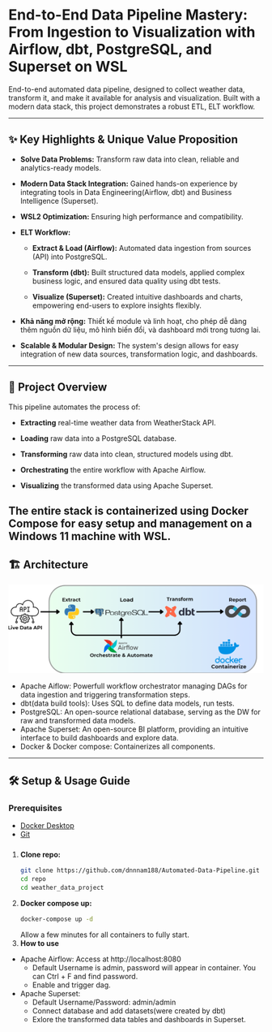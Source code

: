 # End-to-End Data Pipeline Mastery: From Ingestion to Visualization with Airflow, dbt, PostgreSQL, and Superset on WSL


End-to-end automated data pipeline, designed to collect weather data, transform it, and make it available for analysis and visualization. Built with a modern data stack, this project demonstrates a robust ETL, ELT workflow.


---
## ✨  Key Highlights & Unique Value Proposition

* **Solve Data Problems:** Transform raw data into clean, reliable and analytics-ready models.
* **Modern Data Stack Integration:** Gained hands-on experience by integrating tools in Data Engineering(Airflow, dbt) and Business Intelligence (Superset).
* **WSL2 Optimization:** Ensuring high performance and compatibility.
* **ELT Workflow:**

  * **Extract & Load (Airflow):** Automated data ingestion from sources (API) into PostgreSQL.

  * **Transform (dbt):** Built structured data models, applied complex business logic, and ensured data quality using dbt tests.

  * **Visualize (Superset):** Created intuitive dashboards and charts, empowering end-users to explore insights flexibly.

* **Khả năng mở rộng:** Thiết kế module và linh hoạt, cho phép dễ dàng thêm nguồn dữ liệu, mô hình biến đổi, và dashboard mới trong tương lai.
* **Scalable & Modular Design:** The system's design allows for easy integration of new data sources, transformation logic, and dashboards.

---
## 🚀 Project Overview
This pipeline automates the process of:

- **Extracting** real-time weather data from WeatherStack API.

- **Loading** raw data into a PostgreSQL database.

- **Transforming** raw data into clean, structured models using dbt.

- **Orchestrating** the entire workflow with Apache Airflow.

- **Visualizing** the transformed data using Apache Superset.

The entire stack is containerized using Docker Compose for easy setup and management on a Windows 11 machine with WSL.
---


## 🏗️ Architecture
![Achitecture](Architectue.png)
* Apache Aiflow: Powerfull workflow orchestrator managing DAGs for data ingestion and triggering transformation steps.
* dbt(data build tools): Uses SQL to define data models, run tests.
* PostgreSQL: An open-source relational database, serving as the DW for raw and transformed data models.
* Apache Superset: An open-source BI platform, providing an intuitive interface to build dashboards and explore data.
* Docker & Docker compose: Containerizes all components.

---

## 🛠️ Setup & Usage Guide
### Prerequisites
 * [Docker Desktop](https://www.docker.com/products/docker-desktop/)
 * [Git](https://git-scm.com/)
### 
1. **Clone repo:**
    ```bash
    git clone https://github.com/dnnnam188/Automated-Data-Pipeline.git
    cd repo
    cd weather_data_project
    ```
2. **Docker compose up:**
    ```bash
    docker-compose up -d
    ```
    Allow a few minutes for all containers to fully start.
3. **How to use**
* Apache Airflow: Access at http://localhost:8080
  * Default Username is admin, password will appear in container. You can Ctrl + F and find password.
  * Enable and trigger dag.
* Apache Superset:
  * Default Username/Password: admin/admin
  * Connect database and add datasets(were created by dbt)
  * Exlore the transformed data tables and dashboards in Superset.




